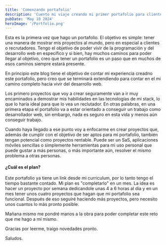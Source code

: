 ```yaml
---
title: 'Comenzando portafolio'
description: 'Cuento mi viaje creando mi primer portafolio para clientes'
pubDate: 'May 10 2024'
heroImage: '/Portfolio.png'
---
```


Esta es la primera vez que hago un portafolio. El objetivo es simple: tener una manera de mostrar mis proyectos al mundo, pero en especial a clientes o recrutadores. Tengo el objetivo de poder vivir de la programación y del desarrollo web en específico y si bien, hay muchos caminos para poder llegar al objetivo, creo que tener un portafolio es un paso que en muchos de esos caminos siempre estará presente.

En principio este blog tiene el objetivo de contar mi experiencia creadno este portafolio, pero creo que se terminará extendiendo para contar en el mi camino completo hacia vivir del desarrollo web. 

Los primero proyectos que voy a crear seguramente van a ir muy encaminados a demostrar mis habilidades en las tecnologías de mi stack, lo que lo haría ideal para que lo vea un reclutador. En otras palabras, en una primera etapa el portafolio va a estar orientado a conseguir un trabajo como desarrollador web, sin embargo, nada es seguro en esta vida y menos aún conseguir trabajo.

Cuando haya llegado a ese punto voy a enfocarme en crear proyectos que, además de cumplir con el objetivo de ser aptos para mi portafolio, también tengan potencial como proyectos rentable. Puede ser un SaS, aplicaciones móviles sencillas o simplemente herramientas para mi uso personal que puede gustar a más personas, o más importante aún, resolver el mismo problema a otras personas.


#### ¿Cuál es el plan?

Este portafolio ya tiene un link desde mi curriculum, por lo tanto tengo el tiempo bastante contado. Mi plan es "completarlo" en un mes. La idea es hacer un proyecto por semana dedicandole unas 4 a 6 horas al día y en un mes tener unos cuatro proyectos que hagan que mi portafolio sea funcional. Después de eso seguiré haciendo más proyectos, pero necesito unos cuantos lo más pronto posible.

Mañana mismo me pondré manos a la obra para poder completar este reto que me hago a mí mismo.

Gracias por leerme, traigo novedades pronto.

Saludos.